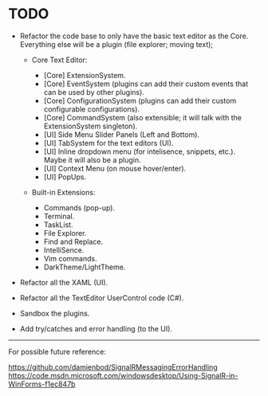 # TODO

- Refactor the code base to only have the basic text editor as the Core. Everything else will be a plugin (file explorer; moving text);
  
  - Core Text Editor:
    - [Core] ExtensionSystem.
    - [Core] EventSystem (plugins can add their custom events that can be used by other plugins).
    - [Core] ConfigurationSystem (plugins can add their custom configurable configurations).
    - [Core] CommandSystem (also extensible; it will talk with the ExtensionSystem singleton).
    - [UI] Side Menu Slider Panels (Left and Bottom).
    - [UI] TabSystem for the text editors (UI).
    - [UI] Inline dropdown menu (for intelisence, snippets, etc.). Maybe it will also be a plugin.
    - [UI] Context Menu (on mouse hover/enter).
    - [UI] PopUps.

  - Built-in Extensions:
    - Commands (pop-up).
    - Terminal.
    - TaskList.
    - File Explorer.
    - Find and Replace.
    - IntelliSence.
    - Vim commands.
    - DarkTheme/LightTheme.

- Refactor all the XAML (UI).

- Refactor all the TextEditor UserControl code (C#).

- Sandbox the plugins.

- Add try/catches and error handling (to the UI).

---

For possible future reference:

https://github.com/damienbod/SignalRMessagingErrorHandling
https://code.msdn.microsoft.com/windowsdesktop/Using-SignalR-in-WinForms-f1ec847b
